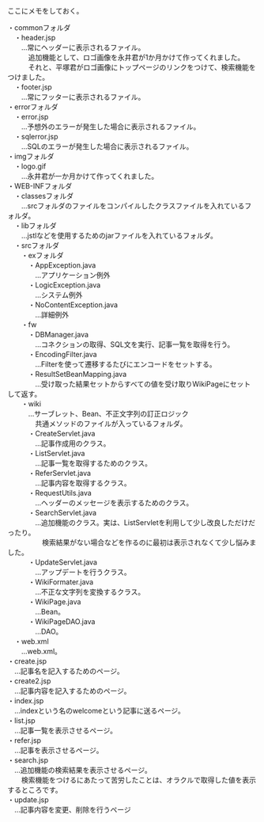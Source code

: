 ここにメモをしておく。

・commonフォルダ<br>
　・header.jsp<br>
　　…常にヘッダーに表示されるファイル。<br>
　　　追加機能として、ロゴ画像を永井君が1か月かけて作ってくれました。<br>
　　　それと、平塚君がロゴ画像にトップページのリンクをつけて、検索機能をつけました。<br>
　・footer.jsp<br>
　　…常にフッターに表示されるファイル。<br>
・errorフォルダ<br>
　・error.jsp<br>
　　…予想外のエラーが発生した場合に表示されるファイル。<br>
　・sqlerror.jsp<br>
　　…SQLのエラーが発生した場合に表示されるファイル。<br>
・imgフォルダ<br>
　・logo.gif<br>
　　…永井君が一か月かけて作ってくれました。<br>
・WEB-INFフォルダ<br>
　・classesフォルダ<br>
　　…srcフォルダのファイルをコンパイルしたクラスファイルを入れているフォルダ。<br>
　・libフォルダ<br>
　　…jstlなどを使用するためのjarファイルを入れているフォルダ。<br>
　・srcフォルダ<br>
　　・exフォルダ<br>
　　　・AppException.java<br>
　　　　…アプリケーション例外<br>
　　　・LogicException.java<br>
　　　　…システム例外<br>
　　　・NoContentException.java<br>
　　　　…詳細例外<br>
　　・fw<br>
　　　・DBManager.java<br>
　　　　…コネクションの取得、SQL文を実行、記事一覧を取得を行う。<br>
　　　・EncodingFilter.java<br>
　　　　…Filterを使って遷移するたびにエンコードをセットする。<br>
　　　・ResultSetBeanMapping.java<br>
　　　　…受け取った結果セットからすべての値を受け取りWikiPageにセットして返す。<br>
　　・wiki<br>
　　　…サーブレット、Bean、不正文字列の訂正ロジック<br>
　　　　共通メソッドのファイルが入っているフォルダ。<br>
　　　・CreateServlet.java<br>
　　　　…記事作成用のクラス。<br>
　　　・ListServlet.java<br>
　　　　…記事一覧を取得するためのクラス。<br>
　　　・ReferServlet.java<br>
　　　　…記事内容を取得するクラス。<br>
　　　・RequestUtils.java<br>
　　　　…ヘッダーのメッセージを表示するためのクラス。<br>
　　　・SearchServlet.java<br>
　　　　…追加機能のクラス。実は、ListServletを利用して少し改良しただけだったり。<br>
　　　　　検索結果がない場合などを作るのに最初は表示されなくて少し悩みました。<br>
　　　・UpdateServlet.java<br>
　　　　…アップデートを行うクラス。<br>
　　　・WikiFormater.java<br>
　　　　…不正な文字列を変換するクラス。<br>
　　　・WikiPage.java<br>
　　　　…Bean。<br>
　　　・WikiPageDAO.java<br>
　　　　…DAO。<br>
　・web.xml<br>
　　…web.xml。<br>
・create.jsp<br>
　…記事名を記入するためのページ。<br>
・create2.jsp<br>
　…記事内容を記入するためのページ。<br>
・index.jsp<br>
　…indexという名のwelcomeという記事に送るページ。<br>
・list.jsp<br>
　…記事一覧を表示させるページ。<br>
・refer.jsp<br>
　…記事を表示させるページ。<br>
・search.jsp<br>
　…追加機能の検索結果を表示させるページ。<br>
　　検索機能をつけるにあたって苦労したことは、オラクルで取得した値を表示するところです。<br>
・update.jsp<br>
　…記事内容を変更、削除を行うページ<br>
